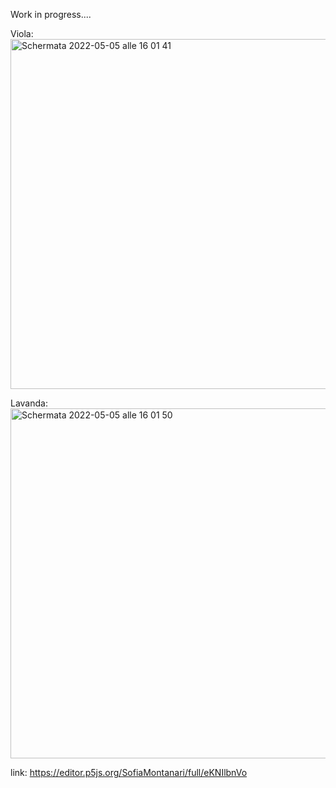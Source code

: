Work in progress....



Viola:
<img width="560" alt="Schermata 2022-05-05 alle 16 01 41" src="https://user-images.githubusercontent.com/101251566/166940415-e054e136-f07f-403f-9b6e-a0d93cd321e5.png">




Lavanda:
<img width="560" alt="Schermata 2022-05-05 alle 16 01 50" src="https://user-images.githubusercontent.com/101251566/166940455-dd69072c-b795-42a1-8e8f-d8ac93db3a7c.png">


link: https://editor.p5js.org/SofiaMontanari/full/eKNIlbnVo
